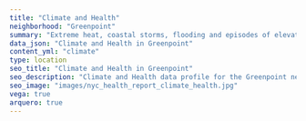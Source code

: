 ```yaml
---
title: "Climate and Health"
neighborhood: "Greenpoint"
summary: "Extreme heat, coastal storms, flooding and episodes of elevated ozone are climate-related hazards that may increase with climate change and have important public health impacts in New York City. Extreme weather can cause power outages, which also threaten public health. This report provides neighborhood indicators of climate-related hazards, vulnerability and health impacts."
data_json: "Climate and Health in Greenpoint"
content_yml: "climate"
type: location
seo_title: "Climate and Health in Greenpoint"
seo_description: "Climate and Health data profile for the Greenpoint neighborhood of NYC."
seo_image: "images/nyc_health_report_climate_health.jpg"
vega: true
arquero: true
---
```

